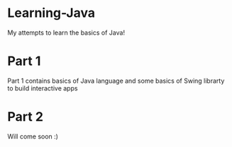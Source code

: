 # Learning-Java
My attempts to learn the basics of Java!

# Part 1
Part 1 contains basics of Java language and some basics of Swing librarty to build interactive apps

# Part 2
Will come soon :)
